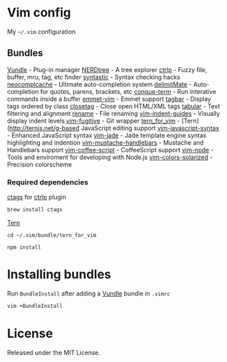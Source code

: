 # Vim config

My `~/.vim` configuration

## Bundles

[Vundle](https://github.com/gmarik/Vundle.vim) - Plug-in manager
[NERDtree](https://github.com/scrooloose/nerdtree) - A tree explorer
[ctrlp](https://github.com/kien/ctrlp.vim) - Fuzzy file, buffer, mru, tag, etc finder
[syntastic](https://github.com/scrooloose/syntastic) - Syntax checking hacks
[neocomplcache](https://github.com/Shougo/neocomplcache.vim) - Ultimate auto-completion system 
[delimitMate](https://github.com/Raimondi/delimitMate) - Auto-completion for quotes, parens, brackets, etc
[conque-term](https://github.com/rosenfeld/conque-term) - Run interative commands inside a buffer
[emmet-vim](https://github.com/mattn/emmet-vim) - Emmet support
[tagbar](https://github.com/majutsushi/tagbar) - Display tags ordered by class
[closetag](https://github.com/vim-scripts/closetag.vim) - Close open HTML/XML tags
[tabular](https://github.com/godlygeek/tabular) - Text filtering and alignment
[rename](https://github.com/vim-scripts/Rename) - File renaming
[vim-indent-guides](https://github.com/nathanaelkane/vim-indent-guides) - Visually display indent levels
[vim-fugitive](https://github.com/tpope/vim-fugitive) - Git wrapper
[tern_for_vim](https://github.com/marijnh/tern_for_vim) - [Tern](http://ternjs.net/g-based JavaScript editing support
[vim-javascript-syntax](https://github.com/jelera/vim-javascript-syntax) - Enhanced JavaScript syntax
[vim-jade](https://github.com/digitaltoad/vim-jade) - Jade template engine syntax highlighting and indention
[vim-mustache-handlebars](https://github.com/mustache/vim-mustache-handlebars) - Mustache and Handlebars support
[vim-coffee-script](https://github.com/kchmck/vim-coffee-script) - CoffeeScript support
[vim-node](https://github.com/moll/vim-node) - Tools and enviroment for developing with Node.js
[vim-colors-solarized](https://github.com/altercation/vim-colors-solarized) - Precision colorscheme

### Required dependencies

[ctags](http://ctags.sourceforge.net/) for [ctrlp](https://github.com/kien/ctrlp.vim) plugin

```bash
brew install ctags
```

[Tern](https://github.com/marijnh/tern)

```
cd ~/.vim/bundle/tern_for_vim

npm install
```

# Installing bundles

Run `BundleInstall` after adding a [Vundle](https://github.com/gmarik/Vundle.vim) bundle in `.vimrc`

```bash
vim +BundleInstall
```

# License

Released under the MIT License.